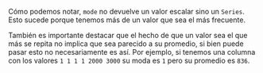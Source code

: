 Cómo podemos notar, `mode` no devuelve un valor escalar sino un `Series`. Esto sucede porque tenemos más de un valor que sea el más frecuente. 

También es importante destacar que el hecho de que un valor sea el que más se repita no implica que sea parecido a su promedio, si bien puede pasar esto no necesariamente es así. Por ejemplo, si tenemos una columna con los valores `1 1 1 1 2000 3000` su moda es `1` pero su promedio es `836`.
